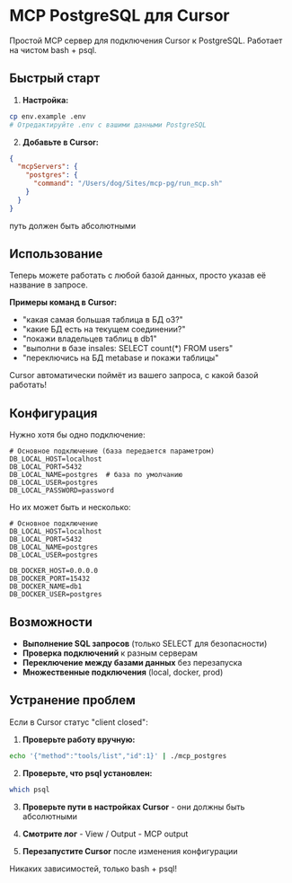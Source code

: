 # MCP PostgreSQL для Cursor

Простой MCP сервер для подключения Cursor к PostgreSQL. Работает на чистом bash + psql.

## Быстрый старт

1. **Настройка:**
```bash
cp env.example .env
# Отредактируйте .env с вашими данными PostgreSQL
```

2. **Добавьте в Cursor:**
```json
{
  "mcpServers": {
    "postgres": {
      "command": "/Users/dog/Sites/mcp-pg/run_mcp.sh"
    }
  }
}
```
путь должен быть абсолютными

## Использование


Теперь можете работать с любой базой данных, просто указав её название в запросе.

**Примеры команд в Cursor:**
- "какая самая большая таблица в БД o3?"
- "какие БД есть на текущем соединении?"
- "покажи владельцев таблиц в db1"
- "выполни в базе insales: SELECT count(*) FROM users"
- "переключись на БД metabase и покажи таблицы"

Cursor автоматически поймёт из вашего запроса, с какой базой работать!

## Конфигурация
Нужно хотя бы одно подключение:
```env
# Основное подключение (база передается параметром)
DB_LOCAL_HOST=localhost
DB_LOCAL_PORT=5432  
DB_LOCAL_NAME=postgres  # база по умолчанию
DB_LOCAL_USER=postgres
DB_LOCAL_PASSWORD=password
```
Но их может быть и несколько:
```
# Основное подключение
DB_LOCAL_HOST=localhost
DB_LOCAL_PORT=5432
DB_LOCAL_NAME=postgres
DB_LOCAL_USER=postgres

DB_DOCKER_HOST=0.0.0.0
DB_DOCKER_PORT=15432
DB_DOCKER_NAME=db1
DB_DOCKER_USER=postgres
```

## Возможности

- **Выполнение SQL запросов** (только SELECT для безопасности)
- **Проверка подключений** к разным серверам
- **Переключение между базами данных** без перезапуска
- **Множественные подключения** (local, docker, prod)

## Устранение проблем

Если в Cursor статус "client closed":

1. **Проверьте работу вручную:**
```bash
echo '{"method":"tools/list","id":1}' | ./mcp_postgres
```

2. **Проверьте, что psql установлен:**
```bash
which psql
```

3. **Проверьте пути в настройках Cursor** - они должны быть абсолютными

4. **Смотрите лог** - View / Output - MCP output

5. **Перезапустите Cursor** после изменения конфигурации

Никаких зависимостей, только bash + psql!
